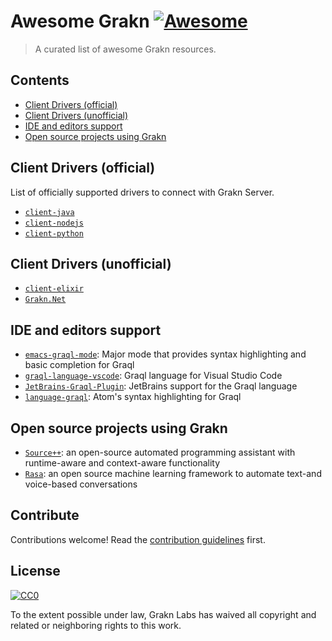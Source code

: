 # Awesome Grakn [![Awesome](https://awesome.re/badge.svg)](https://awesome.re)

> A curated list of awesome Grakn resources.


## Contents

- [Client Drivers (official)](#client-drivers-official)
- [Client Drivers (unofficial)](#client-drivers-unofficial)
- [IDE and editors support](#ide-and-editors-support)
- [Open source projects using Grakn](#open-source-projects-using-grakn)


## Client Drivers (official)

List of officially supported drivers to connect with Grakn Server.

- [`client-java`](http://github.com/graknlabs/client-java)
- [`client-nodejs`](http://github.com/graknlabs/client-nodejs)
- [`client-python`](http://github.com/graknlabs/client-python)


## Client Drivers (unofficial)
- [`client-elixir`](https://github.com/taxfix/grakn_elixir)
- [`Grakn.Net`](https://github.com/WalternativE/Grakn.Net)


## IDE and editors support
- [`emacs-graql-mode`](https://github.com/creatorrr/emacs-graql-mode): Major mode that provides syntax highlighting and basic completion for Graql
- [`graql-language-vscode`](https://github.com/idealley/graql-language-vscode): Graql language for Visual Studio Code
- [`JetBrains-Graql-Plugin`](https://github.com/BFergerson/JetBrains-Graql-Plugin): JetBrains support for the Graql language
- [`language-graql`](https://github.com/ShishkinDmitriy/language-graql): Atom's syntax highlighting for Graql


## Open source projects using Grakn
- [`Source++`](https://github.com/sourceplusplus/Assistant): an open-source automated programming assistant 
with runtime-aware and context-aware functionality
- [`Rasa`](https://github.com/RasaHQ/rasa): an open source machine learning framework 
to automate text-and voice-based conversations


## Contribute

Contributions welcome! Read the [contribution guidelines](contributing.md) first.


## License

[![CC0](https://mirrors.creativecommons.org/presskit/buttons/88x31/svg/cc-zero.svg)](https://creativecommons.org/publicdomain/zero/1.0)

To the extent possible under law, Grakn Labs has waived all copyright and
related or neighboring rights to this work.
